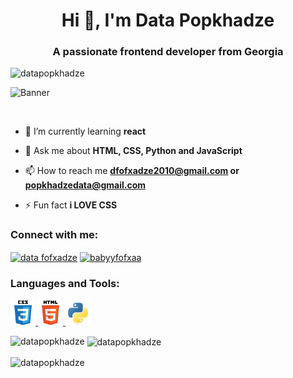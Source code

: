 
<h1 align="center">Hi 👋, I'm Data Popkhadze</h1>
<h3 align="center">A passionate frontend developer from Georgia</h3>


<p align="left"> <img src="https://komarev.com/ghpvc/?username=datapopkhadze&label=Profile%20views&color=0e75b6&style=flat" alt="datapopkhadze" /> </p>

![Banner](https://github.com/DataPopkhadze/DataPopkhadze/raw/main/assets/https://www.google.com/url?sa=i&url=https%3A%2F%2Fitznihal.medium.com%2Fbeautify-your-github-profile-like-a-pro-93f2a3dacaf5&psig=AOvVaw0fVql7G17PM-ngF4ng8MnO&ust=1730046365850000&source=images&cd=vfe&opi=89978449&ved=0CBQQjRxqFwoTCJDIrYq7rIkDFQAAAAAdAAAAABAE)


<p align="left"> <a href="https://twitter.com/" target="blank"><img src="https://img.shields.io/twitter/follow/?logo=twitter&style=for-the-badge" alt="" /></a> </p>

- 🌱 I’m currently learning **react**

- 💬 Ask me about **HTML, CSS, Python and JavaScript**

- 📫 How to reach me **dfofxadze2010@gmail.com or popkhadzedata@gmail.com**

- ⚡ Fun fact **i LOVE CSS**

<h3 align="left">Connect with me:</h3>
<p align="left">
<a href="https://fb.com/data fofxadze" target="blank"><img align="center" src="https://raw.githubusercontent.com/rahuldkjain/github-profile-readme-generator/master/src/images/icons/Social/facebook.svg" alt="data fofxadze" height="30" width="40" /></a>
<a href="https://instagram.com/babyyfofxaa" target="blank"><img align="center" src="https://raw.githubusercontent.com/rahuldkjain/github-profile-readme-generator/master/src/images/icons/Social/instagram.svg" alt="babyyfofxaa" height="30" width="40" /></a>
</p>

<h3 align="left">Languages and Tools:</h3>
<p align="left"> <a href="https://www.w3schools.com/css/" target="_blank" rel="noreferrer"> <img src="https://raw.githubusercontent.com/devicons/devicon/master/icons/css3/css3-original-wordmark.svg" alt="css3" width="40" height="40"/> </a> <a href="https://www.w3.org/html/" target="_blank" rel="noreferrer"> <img src="https://raw.githubusercontent.com/devicons/devicon/master/icons/html5/html5-original-wordmark.svg" alt="html5" width="40" height="40"/> </a> <a href="https://www.python.org" target="_blank" rel="noreferrer"> <img src="https://raw.githubusercontent.com/devicons/devicon/master/icons/python/python-original.svg" alt="python" width="40" height="40"/> </a> </p>

<p><img align="left" src="https://github-readme-stats.vercel.app/api/top-langs?username=datapopkhadze&show_icons=true&locale=en&layout=compact" alt="datapopkhadze" /></p>

<p>&nbsp;<img align="center" src="https://github-readme-stats.vercel.app/api?username=datapopkhadze&show_icons=true&locale=en" alt="datapopkhadze" /></p>

<p><img align="center" src="https://github-readme-streak-stats.herokuapp.com/?user=datapopkhadze&" alt="datapopkhadze" /></p>
